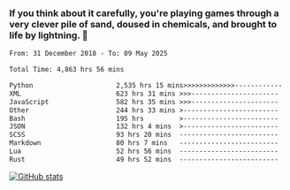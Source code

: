 ### If you think about it carefully, you're playing games through a very clever pile of sand, doused in chemicals, and brought to life by lightning.  👋


<!--START_SECTION:waka-->

```txt
From: 31 December 2018 - To: 09 May 2025

Total Time: 4,863 hrs 56 mins

Python                     2,535 hrs 15 mins>>>>>>>>>>>>>------------   52.13 %
XML                        623 hrs 31 mins >>>----------------------   12.82 %
JavaScript                 582 hrs 35 mins >>>----------------------   11.98 %
Other                      244 hrs 33 mins >------------------------   05.03 %
Bash                       195 hrs         >------------------------   04.01 %
JSON                       132 hrs 4 mins  >------------------------   02.72 %
SCSS                       93 hrs 20 mins  -------------------------   01.92 %
Markdown                   80 hrs 7 mins   -------------------------   01.65 %
Lua                        52 hrs 56 mins  -------------------------   01.09 %
Rust                       49 hrs 52 mins  -------------------------   01.03 %
```

<!--END_SECTION:waka-->

[![GitHub stats](https://github-readme-stats.vercel.app/api?username=XenophonLXH&show_icons=true&theme=dark)](https://github.com/anuraghazra/github-readme-stats)
